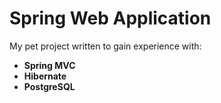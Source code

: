 # Spring Web Application
My pet project written to gain experience with:
- **Spring MVC**
- **Hibernate**
- **PostgreSQL**
